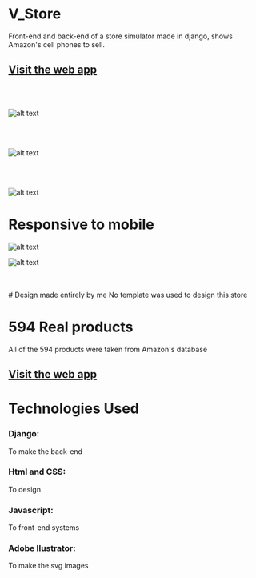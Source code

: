 # V_Store
Front-end and back-end of a store simulator made in django, shows Amazon's cell phones to sell.
## [Visit the web app](https://the-v-store.herokuapp.com/)
<br>
<br>

![alt text](https://i.imgur.com/AVwnkZK.png)

<br>
<br>

![alt text](https://i.imgur.com/l72mouY.png)

<br>
<br>

![alt text](https://i.imgur.com/fbfvFs3.png)

# Responsive to mobile

![alt text](https://i.imgur.com/CYANrac.png)

![alt text](https://i.imgur.com/nBVIWSN.png)

<br>
<br>
# Design made entirely by me
No template was used to design this store

# 594 Real products
All of the 594 products were taken from Amazon's database

## [Visit the web app](https://the-v-store.herokuapp.com/)

# Technologies Used
### Django:
To make the back-end
### Html and CSS:
To design
### Javascript:
To front-end systems
### Adobe Ilustrator:
To make the svg images
